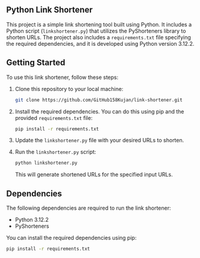## Python Link Shortener

This project is a simple link shortening tool built using Python. It includes a Python script (`linkshortener.py`) that utilizes the PyShorteners library to shorten URLs. The project also includes a `requirements.txt` file specifying the required dependencies, and it is developed using Python version 3.12.2.

## Getting Started

To use this link shortener, follow these steps:

1. Clone this repository to your local machine:

   ```bash
   git clone https://github.com/GitHub158Kujan/link-shortener.git
   ```

2. Install the required dependencies. You can do this using pip and the provided `requirements.txt` file:

   ```bash
   pip install -r requirements.txt
   ```

3. Update the `linkshortener.py` file with your desired URLs to shorten.

4. Run the `linkshortener.py` script:

   ```bash
   python linkshortener.py
   ```

   This will generate shortened URLs for the specified input URLs.

## Dependencies

The following dependencies are required to run the link shortener:

- Python 3.12.2
- PyShorteners

You can install the required dependencies using pip:

```bash
pip install -r requirements.txt
```
